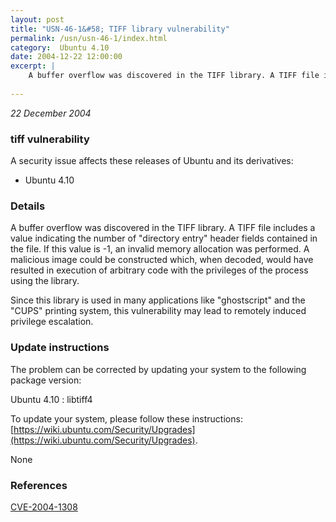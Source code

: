```yaml
---
layout: post
title: "USN-46-1&#58; TIFF library vulnerability"
permalink: /usn/usn-46-1/index.html
category:  Ubuntu 4.10
date: 2004-12-22 12:00:00
excerpt: |
    A buffer overflow was discovered in the TIFF library. A TIFF file includes a value indicating the number of &quot;directory entry&quot; header fields contained in the file. If this value is -1, an invalid memory allocation was performed. A malicious image could be constructed which, when decoded, would have resulted in execution of arbitrary code with the privileges of the process using the library.
    
--- 
```

 
 

*22 December 2004*

### tiff vulnerability

A security issue affects these releases of Ubuntu and its derivatives:

* Ubuntu 4.10

### Details

A buffer overflow was discovered in the TIFF library. A TIFF file includes a value indicating the number of &quot;directory entry&quot; header fields contained in the file. If this value is -1, an invalid memory allocation was performed. A malicious image could be constructed which, when decoded, would have resulted in execution of arbitrary code with the privileges of the process using the library.

Since this library is used in many applications like &quot;ghostscript&quot; and the &quot;CUPS&quot; printing system, this vulnerability may lead to remotely induced privilege escalation.

### Update instructions

The problem can be corrected by updating your system to the following package version:

Ubuntu 4.10
 : libtiff4 

To update your system, please follow these instructions: [https://wiki.ubuntu.com/Security/Upgrades](https://wiki.ubuntu.com/Security/Upgrades).

None

### References

 
 [CVE-2004-1308](http://people.ubuntu.com/~ubuntu-security/cve/CVE-2004-1308)
 

